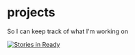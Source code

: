# projects
So I can keep track of what I'm working on

[![Stories in Ready](https://badge.waffle.io/Widdershin/projects.png?label=ready&title=Ready)](http://waffle.io/Widdershin/projects)
